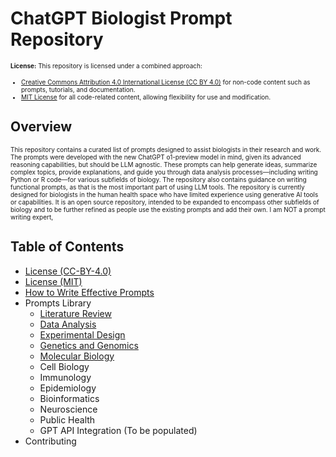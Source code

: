 # ChatGPT Biologist Prompt Repository
<font size="1"> **License:** This repository is licensed under a combined approach:
* [Creative Commons Attribution 4.0 International License (CC BY 4.0)](https://github.com/ashwathr1008/chatgpt-biologist-prompt-library/blob/main/LICENSE%20(CC-BY-4.0).md) for non-code content such as prompts, tutorials, and documentation.
* [MIT License](https://github.com/ashwathr1008/chatgpt-biologist-prompt-library/blob/main/LICENSE%20(MIT).md) for all code-related content, allowing flexibility for use and modification.
</font>

## Overview
<font size="1"> This repository contains a curated list of prompts designed to assist biologists in their research and work. The prompts were developed with the new ChatGPT o1-preview model in mind, given its advanced reasoning capabilities, but should be LLM agnostic. These prompts can help generate ideas, summarize complex topics, provide explanations, and guide you through data analysis processes—including writing Python or R code—for various subfields of biology. The repository also contains guidance on writing functional prompts, as that is the most important part of using LLM tools. The repository is currently designed for biologists in the human health space who have limited experience using generative AI tools or capabilities. It is an open source repository, intended to be expanded to encompass other subfields of biology and to be further refined as people use the existing prompts and add their own. I am NOT a prompt writing expert, 
</font>

## Table of Contents
* [License (CC-BY-4.0)](https://github.com/ashwathr1008/chatgpt-biologist-prompt-library/blob/main/LICENSE%20(CC-BY-4.0).md)
* [License (MIT)](https://github.com/ashwathr1008/chatgpt-biologist-prompt-library/blob/main/LICENSE%20(MIT).md)
* [How to Write Effective Prompts](https://github.com/ashwathr1008/chatgpt-biologist-prompt-library/blob/main/How%20to%20Write%20Effective%20Prompts.md)
* Prompts Library
  * [Literature Review](https://github.com/ashwathr1008/chatgpt-biologist-prompt-library/blob/main/Literature-Review.md)
  * [Data Analysis](https://github.com/ashwathr1008/chatgpt-biologist-prompt-library/blob/main/Data-Analysis.md)
  * [Experimental Design](https://github.com/ashwathr1008/chatgpt-biologist-prompt-library/blob/main/Experimental-Design.md)
  * [Genetics and Genomics](https://github.com/ashwathr1008/chatgpt-biologist-prompt-library/blob/main/Genetics-and-Genomics.md)
  * [Molecular Biology]()
  * Cell Biology
  * Immunology
  * Epidemiology
  * Bioinformatics
  * Neuroscience
  * Public Health
  * GPT API Integration (To be populated)
* Contributing

